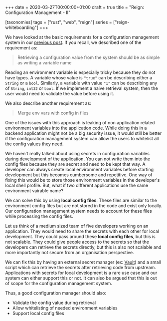 +++
date = 2020-03-27T00:00:00+01:00
draft = true
title = "Reign: Configuration Management - II"

[taxonomies]
tags = ["rust", "web", "reign"]
series = ["reign-whiteboarding"]
+++

We have looked at the basic requirements for a configuration management system in our [previous post](../reign-configuration-management). If you recall, we described one of the requirement as:

> Retrieving a configuration value from the system should be as simple as writing a variable name

Reading an environment variable is especially tricky because they do not have types. A variable whose value is `"true"` can be describing either a `String` or a `bool`. Similarly, a variable with value `"1"` can be describing any of `String`, `int32` or `bool`. If we implement a naive retrieval system, then the user would need to validate the value before using it.

We also describe another requirement as:

> Merge env vars with config in files

One of the issues with this approach is leaking of non application related environment variables into the application code. While doing this in a backend application might not be a big security issue, it would still be better if the configuration management system can allow the users to whitelist all the config values they need.

We haven't really talked about using secrets in configuration variables during development of the application. You can not write them into the config files because they are secret and need to be kept that way. A developer can always create local environment variables before starting development but this becomes cumbersome and repetitive. One way of fixing this would be to store those environment variables in the developer's local shell profile. But, what if two different applications use the same environment vairable name?

We can solve this by using **local config files**. These files are similar to the environment config files but are not stored in the code and exist only locally. Our configuration management system needs to account for these files while processing the config files.

Let us think of a medium sized team of five developers working on an application. They would need to share the secrets with each other for local development. They could pass around these **local config files**, but this is not scalable. They could give people access to the secrets so that the developers can retrieve the secrets directly, but this is also not scalable and more importantly not secure from an organisation perspective.

We can fix this by having an external secret manager (ex: [Vault](https://www.vaultproject.io/)) and a small script which can retrieve the secrets after retrieving code from upstream. Applications with secrets for local development is a rare use case and our system can either support this or not. It can also be argued that this is out of scope for the configuration management system.

Thus, a good configuration manager should also:

* Validate the config value during retrieval
* Allow whitelisting of needed environment variables
* Support local config files

